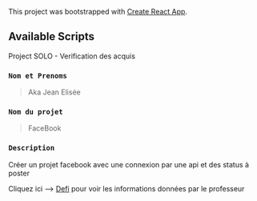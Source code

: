 This project was bootstrapped with [Create React App](https://github.com/facebook/create-react-app).

## Available Scripts

Project SOLO - Verification des acquis

### `Nom et Prenoms`

> Aka Jean Elisée

### `Nom du projet`

> FaceBook

### `Description`

Créer un projet facebook avec une connexion par une api et des status à poster

Cliquez ici --> [Defi](https://www.sekaicoders.com/20/lessons/63) pour voir les informations données par le professeur

